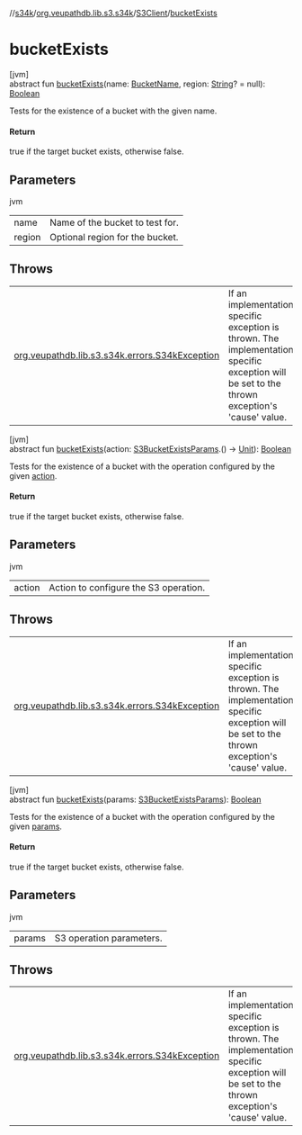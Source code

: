 //[s34k](../../../index.md)/[org.veupathdb.lib.s3.s34k](../index.md)/[S3Client](index.md)/[bucketExists](bucket-exists.md)

# bucketExists

[jvm]\
abstract fun [bucketExists](bucket-exists.md)(name: [BucketName](../../org.veupathdb.lib.s3.s34k.fields/-bucket-name/index.md), region: [String](https://kotlinlang.org/api/latest/jvm/stdlib/kotlin/-string/index.html)? = null): [Boolean](https://kotlinlang.org/api/latest/jvm/stdlib/kotlin/-boolean/index.html)

Tests for the existence of a bucket with the given name.

#### Return

true if the target bucket exists, otherwise false.

## Parameters

jvm

| | |
|---|---|
| name | Name of the bucket to test for. |
| region | Optional region for the bucket. |

## Throws

| | |
|---|---|
| [org.veupathdb.lib.s3.s34k.errors.S34kException](../../org.veupathdb.lib.s3.s34k.errors/-s34k-exception/index.md) | If an implementation specific exception is thrown. The implementation specific exception will be set to the thrown exception's 'cause' value. |

[jvm]\
abstract fun [bucketExists](bucket-exists.md)(action: [S3BucketExistsParams](../../org.veupathdb.lib.s3.s34k.requests.client/-s3-bucket-exists-params/index.md).() -&gt; [Unit](https://kotlinlang.org/api/latest/jvm/stdlib/kotlin/-unit/index.html)): [Boolean](https://kotlinlang.org/api/latest/jvm/stdlib/kotlin/-boolean/index.html)

Tests for the existence of a bucket with the operation configured by the given [action](bucket-exists.md).

#### Return

true if the target bucket exists, otherwise false.

## Parameters

jvm

| | |
|---|---|
| action | Action to configure the S3 operation. |

## Throws

| | |
|---|---|
| [org.veupathdb.lib.s3.s34k.errors.S34kException](../../org.veupathdb.lib.s3.s34k.errors/-s34k-exception/index.md) | If an implementation specific exception is thrown. The implementation specific exception will be set to the thrown exception's 'cause' value. |

[jvm]\
abstract fun [bucketExists](bucket-exists.md)(params: [S3BucketExistsParams](../../org.veupathdb.lib.s3.s34k.requests.client/-s3-bucket-exists-params/index.md)): [Boolean](https://kotlinlang.org/api/latest/jvm/stdlib/kotlin/-boolean/index.html)

Tests for the existence of a bucket with the operation configured by the given [params](bucket-exists.md).

#### Return

true if the target bucket exists, otherwise false.

## Parameters

jvm

| | |
|---|---|
| params | S3 operation parameters. |

## Throws

| | |
|---|---|
| [org.veupathdb.lib.s3.s34k.errors.S34kException](../../org.veupathdb.lib.s3.s34k.errors/-s34k-exception/index.md) | If an implementation specific exception is thrown. The implementation specific exception will be set to the thrown exception's 'cause' value. |

